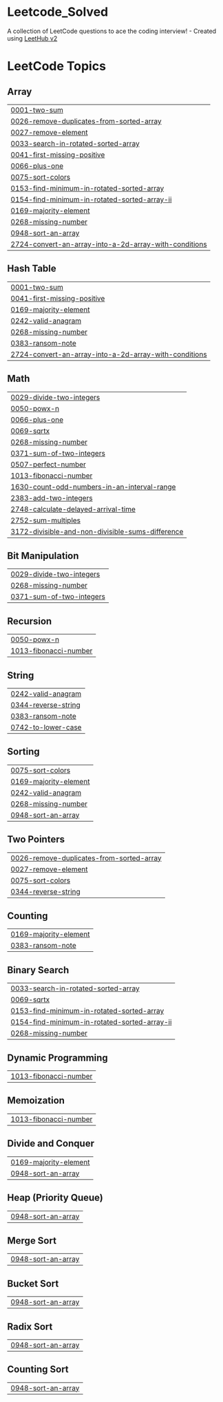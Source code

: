# Leetcode_Solved
A collection of LeetCode questions to ace the coding interview! - Created using [LeetHub v2](https://github.com/arunbhardwaj/LeetHub-2.0)

<!---LeetCode Topics Start-->
# LeetCode Topics
## Array
|  |
| ------- |
| [0001-two-sum](https://github.com/suthish27/Leetcode_Solved/tree/master/0001-two-sum) |
| [0026-remove-duplicates-from-sorted-array](https://github.com/suthish27/Leetcode_Solved/tree/master/0026-remove-duplicates-from-sorted-array) |
| [0027-remove-element](https://github.com/suthish27/Leetcode_Solved/tree/master/0027-remove-element) |
| [0033-search-in-rotated-sorted-array](https://github.com/suthish27/Leetcode_Solved/tree/master/0033-search-in-rotated-sorted-array) |
| [0041-first-missing-positive](https://github.com/suthish27/Leetcode_Solved/tree/master/0041-first-missing-positive) |
| [0066-plus-one](https://github.com/suthish27/Leetcode_Solved/tree/master/0066-plus-one) |
| [0075-sort-colors](https://github.com/suthish27/Leetcode_Solved/tree/master/0075-sort-colors) |
| [0153-find-minimum-in-rotated-sorted-array](https://github.com/suthish27/Leetcode_Solved/tree/master/0153-find-minimum-in-rotated-sorted-array) |
| [0154-find-minimum-in-rotated-sorted-array-ii](https://github.com/suthish27/Leetcode_Solved/tree/master/0154-find-minimum-in-rotated-sorted-array-ii) |
| [0169-majority-element](https://github.com/suthish27/Leetcode_Solved/tree/master/0169-majority-element) |
| [0268-missing-number](https://github.com/suthish27/Leetcode_Solved/tree/master/0268-missing-number) |
| [0948-sort-an-array](https://github.com/suthish27/Leetcode_Solved/tree/master/0948-sort-an-array) |
| [2724-convert-an-array-into-a-2d-array-with-conditions](https://github.com/suthish27/Leetcode_Solved/tree/master/2724-convert-an-array-into-a-2d-array-with-conditions) |
## Hash Table
|  |
| ------- |
| [0001-two-sum](https://github.com/suthish27/Leetcode_Solved/tree/master/0001-two-sum) |
| [0041-first-missing-positive](https://github.com/suthish27/Leetcode_Solved/tree/master/0041-first-missing-positive) |
| [0169-majority-element](https://github.com/suthish27/Leetcode_Solved/tree/master/0169-majority-element) |
| [0242-valid-anagram](https://github.com/suthish27/Leetcode_Solved/tree/master/0242-valid-anagram) |
| [0268-missing-number](https://github.com/suthish27/Leetcode_Solved/tree/master/0268-missing-number) |
| [0383-ransom-note](https://github.com/suthish27/Leetcode_Solved/tree/master/0383-ransom-note) |
| [2724-convert-an-array-into-a-2d-array-with-conditions](https://github.com/suthish27/Leetcode_Solved/tree/master/2724-convert-an-array-into-a-2d-array-with-conditions) |
## Math
|  |
| ------- |
| [0029-divide-two-integers](https://github.com/suthish27/Leetcode_Solved/tree/master/0029-divide-two-integers) |
| [0050-powx-n](https://github.com/suthish27/Leetcode_Solved/tree/master/0050-powx-n) |
| [0066-plus-one](https://github.com/suthish27/Leetcode_Solved/tree/master/0066-plus-one) |
| [0069-sqrtx](https://github.com/suthish27/Leetcode_Solved/tree/master/0069-sqrtx) |
| [0268-missing-number](https://github.com/suthish27/Leetcode_Solved/tree/master/0268-missing-number) |
| [0371-sum-of-two-integers](https://github.com/suthish27/Leetcode_Solved/tree/master/0371-sum-of-two-integers) |
| [0507-perfect-number](https://github.com/suthish27/Leetcode_Solved/tree/master/0507-perfect-number) |
| [1013-fibonacci-number](https://github.com/suthish27/Leetcode_Solved/tree/master/1013-fibonacci-number) |
| [1630-count-odd-numbers-in-an-interval-range](https://github.com/suthish27/Leetcode_Solved/tree/master/1630-count-odd-numbers-in-an-interval-range) |
| [2383-add-two-integers](https://github.com/suthish27/Leetcode_Solved/tree/master/2383-add-two-integers) |
| [2748-calculate-delayed-arrival-time](https://github.com/suthish27/Leetcode_Solved/tree/master/2748-calculate-delayed-arrival-time) |
| [2752-sum-multiples](https://github.com/suthish27/Leetcode_Solved/tree/master/2752-sum-multiples) |
| [3172-divisible-and-non-divisible-sums-difference](https://github.com/suthish27/Leetcode_Solved/tree/master/3172-divisible-and-non-divisible-sums-difference) |
## Bit Manipulation
|  |
| ------- |
| [0029-divide-two-integers](https://github.com/suthish27/Leetcode_Solved/tree/master/0029-divide-two-integers) |
| [0268-missing-number](https://github.com/suthish27/Leetcode_Solved/tree/master/0268-missing-number) |
| [0371-sum-of-two-integers](https://github.com/suthish27/Leetcode_Solved/tree/master/0371-sum-of-two-integers) |
## Recursion
|  |
| ------- |
| [0050-powx-n](https://github.com/suthish27/Leetcode_Solved/tree/master/0050-powx-n) |
| [1013-fibonacci-number](https://github.com/suthish27/Leetcode_Solved/tree/master/1013-fibonacci-number) |
## String
|  |
| ------- |
| [0242-valid-anagram](https://github.com/suthish27/Leetcode_Solved/tree/master/0242-valid-anagram) |
| [0344-reverse-string](https://github.com/suthish27/Leetcode_Solved/tree/master/0344-reverse-string) |
| [0383-ransom-note](https://github.com/suthish27/Leetcode_Solved/tree/master/0383-ransom-note) |
| [0742-to-lower-case](https://github.com/suthish27/Leetcode_Solved/tree/master/0742-to-lower-case) |
## Sorting
|  |
| ------- |
| [0075-sort-colors](https://github.com/suthish27/Leetcode_Solved/tree/master/0075-sort-colors) |
| [0169-majority-element](https://github.com/suthish27/Leetcode_Solved/tree/master/0169-majority-element) |
| [0242-valid-anagram](https://github.com/suthish27/Leetcode_Solved/tree/master/0242-valid-anagram) |
| [0268-missing-number](https://github.com/suthish27/Leetcode_Solved/tree/master/0268-missing-number) |
| [0948-sort-an-array](https://github.com/suthish27/Leetcode_Solved/tree/master/0948-sort-an-array) |
## Two Pointers
|  |
| ------- |
| [0026-remove-duplicates-from-sorted-array](https://github.com/suthish27/Leetcode_Solved/tree/master/0026-remove-duplicates-from-sorted-array) |
| [0027-remove-element](https://github.com/suthish27/Leetcode_Solved/tree/master/0027-remove-element) |
| [0075-sort-colors](https://github.com/suthish27/Leetcode_Solved/tree/master/0075-sort-colors) |
| [0344-reverse-string](https://github.com/suthish27/Leetcode_Solved/tree/master/0344-reverse-string) |
## Counting
|  |
| ------- |
| [0169-majority-element](https://github.com/suthish27/Leetcode_Solved/tree/master/0169-majority-element) |
| [0383-ransom-note](https://github.com/suthish27/Leetcode_Solved/tree/master/0383-ransom-note) |
## Binary Search
|  |
| ------- |
| [0033-search-in-rotated-sorted-array](https://github.com/suthish27/Leetcode_Solved/tree/master/0033-search-in-rotated-sorted-array) |
| [0069-sqrtx](https://github.com/suthish27/Leetcode_Solved/tree/master/0069-sqrtx) |
| [0153-find-minimum-in-rotated-sorted-array](https://github.com/suthish27/Leetcode_Solved/tree/master/0153-find-minimum-in-rotated-sorted-array) |
| [0154-find-minimum-in-rotated-sorted-array-ii](https://github.com/suthish27/Leetcode_Solved/tree/master/0154-find-minimum-in-rotated-sorted-array-ii) |
| [0268-missing-number](https://github.com/suthish27/Leetcode_Solved/tree/master/0268-missing-number) |
## Dynamic Programming
|  |
| ------- |
| [1013-fibonacci-number](https://github.com/suthish27/Leetcode_Solved/tree/master/1013-fibonacci-number) |
## Memoization
|  |
| ------- |
| [1013-fibonacci-number](https://github.com/suthish27/Leetcode_Solved/tree/master/1013-fibonacci-number) |
## Divide and Conquer
|  |
| ------- |
| [0169-majority-element](https://github.com/suthish27/Leetcode_Solved/tree/master/0169-majority-element) |
| [0948-sort-an-array](https://github.com/suthish27/Leetcode_Solved/tree/master/0948-sort-an-array) |
## Heap (Priority Queue)
|  |
| ------- |
| [0948-sort-an-array](https://github.com/suthish27/Leetcode_Solved/tree/master/0948-sort-an-array) |
## Merge Sort
|  |
| ------- |
| [0948-sort-an-array](https://github.com/suthish27/Leetcode_Solved/tree/master/0948-sort-an-array) |
## Bucket Sort
|  |
| ------- |
| [0948-sort-an-array](https://github.com/suthish27/Leetcode_Solved/tree/master/0948-sort-an-array) |
## Radix Sort
|  |
| ------- |
| [0948-sort-an-array](https://github.com/suthish27/Leetcode_Solved/tree/master/0948-sort-an-array) |
## Counting Sort
|  |
| ------- |
| [0948-sort-an-array](https://github.com/suthish27/Leetcode_Solved/tree/master/0948-sort-an-array) |
<!---LeetCode Topics End-->